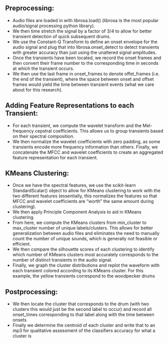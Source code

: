 ## Preprocessing:

- Audio files are loaded in with librosa.load() (librosa is the most popular audio/signal processing python library).
- We then time stretch the signal by a factor of 3/4 to allow for better transient detection of quick subsequent drums.
- We use the Constant-Q Transform to define an onset envelope for the audio signal and  plug that into librosa.onset_detect to detect transients with greater accuracy than just using the unaltered signal amplitudes.
- Once the transients have been located, we record the onset frames and then convert their frame number to the corresponding time in seconds at which the transient occurs. 
- We then use the last frame in onset_frames to denote offet_frames (i.e. the end of the transient), where the space between onset and offset frames would yield the time between transient events (what we care about for this research).

## Adding Feature Representations to each Transient:

- For each transient, we compute the wavelet transform and the Mel-frequency cepstral coefficients. This allows us to group transients based on their spectral composition.
- We then normalize the wavelet coefficients with zero padding, as some transients encode more frequency information than others.
Finally, we concatenate the MFCC and wavelet coefficients to create an aggregated feature representation for each transient.

## KMeans Clustering:

- Once we have the spectral features, we use the scikit-learn StandardScalar() object to allow for KMeans clustering to work with the two different features (essentially, this normalizes the features so that MFCC and wavelet coefficients are “worth” the same amount during clustering).
- We then apply Principle Component Analysis to aid in KMeans clustering.
- From here, we compute the KMeans clusters from min_cluster to max_cluster number of unique labels/clusters. This allows for better generalization between audio files and eliminates the need to manually count the number of unique sounds, which is generally not feasible or efficient.
- We then compare the silhouette scores of each clustering to identify which number of KMeans clusters most accurately corresponds to the number of distinct transients in the audio signal.
- Finally, we graph the cluster distributions and replot the waveform with each transient colored according to its KMeans cluster.
For this example, the yellow transients correspond to the woodpecker drums

## Postprocessing:

- We then locate the cluster that corresponds to the drum (with two clusters this would just be the second label to occur) and record all onset_times corresponding to that label along with the time between onsets
- Finally we determine the centroid of each cluster and write that to an mp3 for qualitative assessment of the classifiers accuracy for what a cluster is